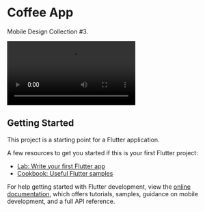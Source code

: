 # Coffee App

Mobile Design Collection #3.

![Video Title](https://raw.githubusercontent.com/lebe24/Mobile-Design-collection/a00b1d726c3338eafaae95f52214f5e894ff15b0/coffee/coffevideo.mp4)
## Getting Started

This project is a starting point for a Flutter application.

A few resources to get you started if this is your first Flutter project:

- [Lab: Write your first Flutter app](https://docs.flutter.dev/get-started/codelab)
- [Cookbook: Useful Flutter samples](https://docs.flutter.dev/cookbook)

For help getting started with Flutter development, view the
[online documentation](https://docs.flutter.dev/), which offers tutorials,
samples, guidance on mobile development, and a full API reference.
